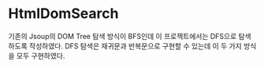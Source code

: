 # HtmlDomSearch

기존의 Jsoup의 DOM Tree 탐색 방식이 BFS인데 이 프로젝트에서는 DFS으로 탐색하도록 작성하였다.
DFS 탐색은 재귀문과 반복문으로 구현할 수 있는데 이 두 가지 방식을 모두 구현하였다.
